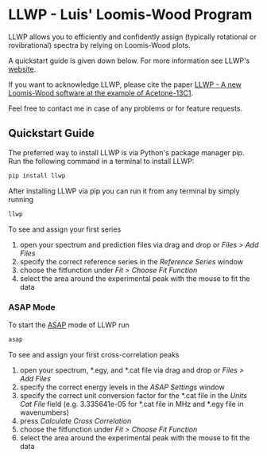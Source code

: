# LLWP - Luis' Loomis-Wood Program

LLWP allows you to efficiently and confidently assign (typically rotational or rovibrational) spectra by relying on Loomis-Wood plots.

A quickstart guide is given down below. For more information see LLWP's [website](https://llwp.astro.uni-koeln.de).

If you want to acknowledge LLWP, please cite the paper [LLWP - A new Loomis-Wood software at the example of Acetone-13C1](https://doi.org/10.1016/j.jms.2022.111674).

Feel free to contact me in case of any problems or for feature requests.

## Quickstart Guide

The preferred way to install LLWP is via Python's package manager pip.
Run the following command in a terminal to install LLWP:

```bash
pip install llwp
```

After installing LLWP via pip you can run it from any terminal by simply running

```bash
llwp
```

To see and assign your first series

1. open your spectrum and prediction files via drag and drop or *Files > Add Files*
2. specify the correct reference series in the *Reference Series* window
3. choose the fitfunction under *Fit > Choose Fit Function*
4. select the area around the experimental peak with the mouse to fit the data

### ASAP Mode

To start the [ASAP](https://doi.org/10.1016/j.jms.2015.02.014) mode of LLWP run

```bash
asap
```

To see and assign your first cross-correlation peaks

1. open your spectrum, \*.egy, and \*.cat file via drag and drop or *Files > Add Files*
2. specify the correct energy levels in the *ASAP Settings* window
3. specify the correct unit conversion factor for the \*.cat file in the *Units Cat File* field (e.g. 3.335641e-05 for \*.cat file in MHz and \*.egy file in wavenumbers)
3. press *Calculate Cross Correlation*
3. choose the fitfunction under *Fit > Choose Fit Function*
4. select the area around the experimental peak with the mouse to fit the data
